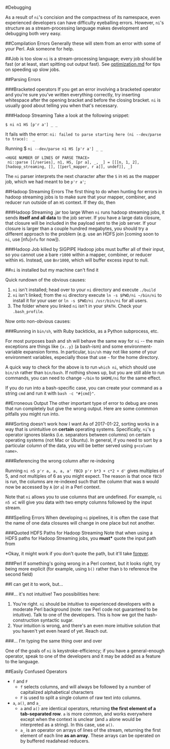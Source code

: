 #Debugging

As a result of `ni`'s concision and the compactness of its namespace, even experienced developers can have difficulty eyeballing errors. However, `ni`'s structure as a stream-processing language makes development and debugging both very easy.

##Compilation Errors
Generally these will stem from an error with some of your Perl. Ask someone for help.

##Job is too slow
`ni` is a stream-processing language; every job should be fast (or at least, start spitting out output fast).  See [optimization.md](optimization.md) for tips on speeding up slow jobs.


##Parsing Errors

###Bracketed operators
If you get an error involving a bracketed operator and you're sure you've written everything correctly, try inserting whitespace after the opening bracket and before the closing bracket. `ni` is usually good about telling you when that's necessary.

###Hadoop Streaming
Take a look at the following snippet:

`$ ni n1 HS [p'r a'] _ _`

It fails with the error: `ni: failed to parse starting here (ni --dev/parse to trace):  _`
  
Running $ `ni --dev/parse n1 HS [p'r a'] _ _`

```
<HUGE NUMBER OF LINES OF PARSE TRACE>
 ni::parse [[/series], n1, HS, [pr a], _, _] = [[[n, 1, 2], [hadoop_streaming, [], [[perl_mapper, r a]], undef]], _]
```

The `ni` parser interprets the next character after the `S` in `HS` as the mapper job, which we had meant to be `p'r a'`; 


##Hadoop Streaming Errors
The first thing to do when hunting for errors in hadoop streaming jobs is to make sure that your mapper, combiner, and reducer run outside of an `HS` context. If they do, then 

###Hadoop Streaming .jar too large
When `ni` runs hadoop streaming jobs, it sends **itself and all data** to the job server. If you have a large data closure, that closure will be included in the payload sent to the job server. If your closure is larger than a couple hundred megabytes, you should try a different approach to the problem (e.g. use an HDFS join [coming soon to `ni`, use [nfu]`nfu` for now]).

###Hadoop Job killed by SIGPIPE
Hadoop jobs must buffer all of their input, so you cannot use a bare `r1000` within a mapper, combiner, or reducer within `HS`. Instead, use `Bnr1000`, which will buffer excess input to null.

##`ni` is installed but my machine can't find it

Quick rundown of the obvious causes:

1. `ni` isn't installed; head over to your `ni` directory and execute `./build`
1. `ni` isn't linked; from the `ni` directory execute `ln -s $PWD/ni ~/bin/ni` to install it for your user or `ln -s $PWD/ni /usr/bin/ni` for all users.
1. The folder where you linked `ni` isn't in your `$PATH`. Check your `.bash_profile`.

Now onto non-obvious causes:

###Running in `bin/sh`, with Ruby backticks, as a Python subprocess, etc.

For most purposes bash and sh will behave the same way for `ni` -- the main exceptions are things like `{x..y}` (a bash-ism) and some environment-variable expansion forms. In particular, `bin/sh` may not like some of your environment variables, especially those that use `~` for the home directory. 

A quick way to check for the above is to run `which ni`, which should use `bin/sh` rather than `bin/bash`. If nothing shows up, but you are still able to run commands, you can need to change `~/bin` to `$HOME/ni` for the same effect.

If you do run into a bash-specific case, you can create your command as a string `cmd` and run it with `bash -c "#{cmd}"`.

##Erroneous Output
The other important type of error to debug are ones that run completely but give the wrong output. Here are some commmon pitfalls you might run into.

###Sorting doesn't work how I want
As of 2017-01-22, sorting works in a way that is unintuitive on **certain** operating systems. Specifically, `ni`'s `g` operator ignores blanks (i.e. separators between columns) on certain operating systems (not Mac or Ubuntu). In general, if you need to sort by a particular column of the data, you will be better served using `g<column name>`.

###Referencing the wrong column after re-indexing

Running `ni n5 p'r a, a, a, a' fBCD p'r b*3 + c*2 + d'` gives multiples of 5, and not multiples of 6 as you might expect. The reason is that once `fBCD` is run, the columns are re-indexed such that the column that was `B` would now be accessed by `A` (or `a`) in a Perl context. 

Note that `ni` allows you to use columns that are undefined. For example, `ni n5 xC` will give you data with two empty columns followed by the input stream.

###Spelling Errors
When developing `ni` pipelines, it is often the case that the name of one data closures will change in one place but not another.

###Quoted HDFS Paths for Hadoop Streaming
Note that when using a HDFS paths for Hadoop Streaming jobs, you __must*__  quote the input path from 

*Okay, it might work if you don't quote the path, but it'll take [forever](optimization.md).

###Perl 
If something's going wrong in a Perl context, but it looks right, try being more explicit (for example, using `b()` rather than `b` to reference the second field)

##I can get it to work, but... 

###... it's not intuitive!
Two possibilities here: 

1. You're right. `ni` should be intuitive to experienced developers with a moderate Perl background (note: raw Perl code not guaranteed to be intuitive). Talk to one of the developers. This is how we got the hash-construction syntactic sugar.
1. Your intuition is wrong, and there's an even more intuitive solution that you haven't yet even heard of yet.  Reach out.  

###... I'm typing the same thing over and over

One of the goals of `ni` is keystroke-efficiency; if you have a general-enough operator, speak to one of the developers and it may be added as a feature to the language.

##Easily Confused Operators

* `f` and `F`
  * `f` selects columns, and will always be followed by a number of capitalized alphabetical characters
  * `F` is used to split a single column of raw text into columns.
* `a`, `a()`, and `a_`
  * `a` and `a()` are identical operators, returning **the first element of a tab-separated row**. `a` is more common, and works everywhere except when the context is unclear (and `a` alone would be interpreted as a string). In this case, use `a()`.
  * `a_` is an operator on arrays of lines of the stream, returning the first element of each line **as an array**. These arrays can be operated on by buffered readahead reducers.

